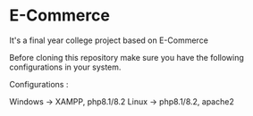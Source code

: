 # E-Commerce
It's a final year college project based on E-Commerce 

Before cloning this repository make sure you have the following configurations in your system.

Configurations :

Windows -> XAMPP, php8.1/8.2
Linux -> php8.1/8.2, apache2
